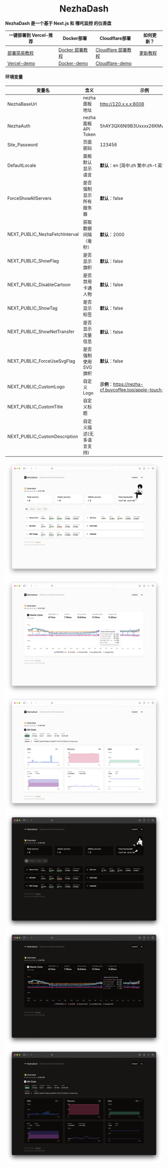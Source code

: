 <h1 align="center">NezhaDash</h1>

<strong>NezhaDash 是一个基于 Next.js 和 哪吒监控 的仪表盘</strong>
<br>

</div>

| 一键部署到 Vercel-推荐                                | Docker部署                                                      | Cloudflare部署                                                          | 如何更新？                                                |
| ----------------------------------------------------- | --------------------------------------------------------------- | ----------------------------------------------------------------------- | --------------------------------------------------------- |
| [部署简易教程](https://buycoffee.top/blog/tech/nezha) | [Docker 部署教程](https://buycoffee.top/blog/tech/nezha-docker) | [Cloudflare 部署教程](https://buycoffee.top/blog/tech/nezha-cloudflare) | [更新教程](https://buycoffee.top/blog/tech/nezha-upgrade) |
| [Vercel-demo](https://nezha-vercel.buycoffee.top)     | [Docker-demo](https://nezha-docker.buycoffee.tech)              | [Cloudflare-demo](https://nezha-cloudflare.buycoffee.tech)              |

#### 环境变量

| 变量名                         | 含义                     | 示例                                                          |
| ------------------------------ | ------------------------ | ------------------------------------------------------------- |
| NezhaBaseUrl                   | nezha 面板地址           | http://120.x.x.x:8008                                         |
| NezhaAuth                      | nezha 面板 API Token     | 5hAY3QX6Nl9B3Uxxxx26KMvOMyXS1Udi                              |
| Site_Password                  | 页面密码                 | 123456                                                        |
| DefaultLocale                  | 面板默认显示语言         | **默认**：en [简中:zh 繁中:zh-t 英语:en 日语:ja]              |
| ForceShowAllServers            | 是否强制显示所有服务器   | **默认**：false                                               |
| NEXT_PUBLIC_NezhaFetchInterval | 获取数据间隔（毫秒）     | **默认**：2000                                                |
| NEXT_PUBLIC_ShowFlag           | 是否显示旗帜             | **默认**：false                                               |
| NEXT_PUBLIC_DisableCartoon     | 是否禁用卡通人物         | **默认**：false                                               |
| NEXT_PUBLIC_ShowTag            | 是否显示标签             | **默认**：false                                               |
| NEXT_PUBLIC_ShowNetTransfer    | 是否显示流量信息         | **默认**：false                                               |
| NEXT_PUBLIC_ForceUseSvgFlag    | 是否强制使用SVG旗帜      | **默认**：false                                               |
| NEXT_PUBLIC_CustomLogo         | 自定义Logo               | **示例**：https://nezha-cf.buycoffee.top/apple-touch-icon.png |
| NEXT_PUBLIC_CustomTitle        | 自定义标题               |                                                               |
| NEXT_PUBLIC_CustomDescription  | 自定义描述(无多语言支持) |                                                               |

![screen](/.github/shot-1.png)
![screen](/.github/shot-2.png)
![screen](/.github/shot-3.png)
![screen](/.github/shot-1-dark.png)
![screen](/.github/shot-2-dark.png)
![screen](/.github/shot-3-dark.png)
